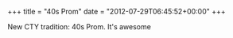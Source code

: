 +++
title = "40s Prom"
date = "2012-07-29T06:45:52+00:00"
+++

New CTY tradition: 40s Prom.  It's awesome
			